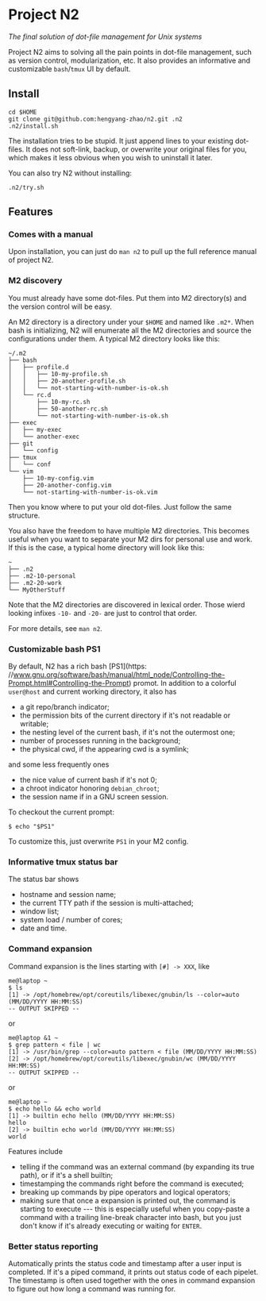 # Project N2

_The final solution of dot-file management for Unix systems_

Project N2 aims to solving all the pain points in dot-file management, such as
version control, modularization, etc. It also provides an informative and
customizable `bash`/`tmux` UI by default.

## Install

    cd $HOME
    git clone git@github.com:hengyang-zhao/n2.git .n2
    .n2/install.sh

The installation tries to be stupid. It just append lines to your existing
dot-files. It does not soft-link, backup, or overwrite your original files for
you, which makes it less obvious when you wish to uninstall it later.

You can also try N2 without installing:

    .n2/try.sh

## Features

### Comes with a manual

Upon installation, you can just do `man n2` to pull up the full reference
manual of project N2.

### M2 discovery

You must already have some dot-files. Put them into M2 directory(s) and the
version control will be easy.

An M2 directory is a directory under your `$HOME` and named like `.m2*`. When
bash is initializing, N2 will enumerate all the M2 directories and source the
configurations under them. A typical M2 directory looks like this:

    ~/.m2
    ├── bash
    │   ├── profile.d
    │   │   ├── 10-my-profile.sh
    │   │   ├── 20-another-profile.sh
    │   │   └── not-starting-with-number-is-ok.sh
    │   └── rc.d
    │       ├── 10-my-rc.sh
    │       ├── 50-another-rc.sh
    │       └── not-starting-with-number-is-ok.sh
    ├── exec
    │   ├── my-exec
    │   └── another-exec
    ├── git
    │   └── config
    ├── tmux
    │   └── conf
    └── vim
        ├── 10-my-config.vim
        ├── 20-another-config.vim
        └── not-starting-with-number-is-ok.vim

Then you know where to put your old dot-files. Just follow the same structure.

You also have the freedom to have multiple M2 directories. This becomes useful
when you want to separate your M2 dirs for personal use and work. If this is the
case, a typical home directory will look like this:

    ~
    ├── .n2
    ├── .m2-10-personal
    ├── .m2-20-work
    └── MyOtherStuff

Note that the M2 directories are discovered in lexical order. Those wierd
looking infixes `-10-` and `-20-` are just to control that order.

For more details, see `man n2`.

### Customizable bash PS1

By default, N2 has a rich bash [PS1](https:
//www.gnu.org/software/bash/manual/html_node/Controlling-the-Prompt.html#Controlling-the-Prompt)
promot. In addition to a colorful `user@host` and current working directory, it also has

- a git repo/branch indicator;
- the permission bits of the current directory if it's not readable or writable;
- the nesting level of the current bash, if it's not the outermost one;
- number of processes running in the background;
- the physical cwd, if the appearing cwd is a symlink;

and some less frequently ones

- the nice value of current bash if it's not 0;
- a chroot indicator honoring `debian_chroot`;
- the session name if in a GNU screen session.

To checkout the current prompt:

    $ echo "$PS1"

To customize this, just overwrite `PS1` in your M2 config.

### Informative tmux status bar

The status bar shows

- hostname and session name;
- the current TTY path if the session is multi-attached;
- window list;
- system load / number of cores;
- date and time.

### Command expansion

Command expansion is the lines starting with `[#] -> XXX`, like

    me@laptop ~
    $ ls
    [1] -> /opt/homebrew/opt/coreutils/libexec/gnubin/ls --color=auto (MM/DD/YYYY HH:MM:SS)
    -- OUTPUT SKIPPED --

or

    me@laptop &1 ~
    $ grep pattern < file | wc
    [1] -> /usr/bin/grep --color=auto pattern < file (MM/DD/YYYY HH:MM:SS)
    [2] -> /opt/homebrew/opt/coreutils/libexec/gnubin/wc (MM/DD/YYYY HH:MM:SS)
    -- OUTPUT SKIPPED --

or

    me@laptop ~
    $ echo hello && echo world
    [1] -> builtin echo hello (MM/DD/YYYY HH:MM:SS)
    hello
    [2] -> builtin echo world (MM/DD/YYYY HH:MM:SS)
    world

Features include

- telling if the command was an external command (by expanding its true path), or if it's a shell builtin;
- timestamping the commands right before the command is executed;
- breaking up commands by pipe operators and logical operators;
- making sure that once a expansion is printed out, the command is starting to
  execute --- this is especially useful when you copy-paste a command with a
  trailing line-break character into bash, but you just don't know if it's
  already executing or waiting for `ENTER`.

### Better status reporting

Automatically prints the status code and timestamp after a user input is
completed. If it's a piped command, it prints out status code of each pipelet.
The timestamp is often used together with the ones in command expansion to
figure out how long a command was running for.

